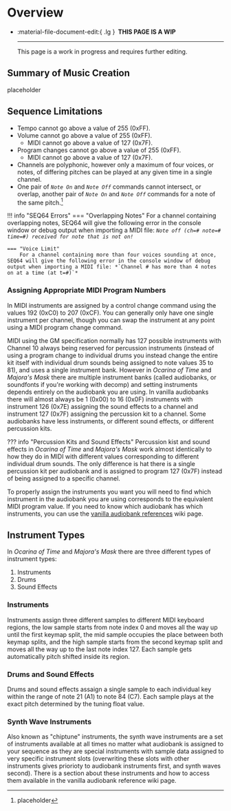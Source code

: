 # Overview

<div class="grid cards" markdown>

-   :material-file-document-edit:{ .lg } __&nbsp;THIS PAGE IS A WIP__
  
    ---

    This page is a work in progress and requires further editing.

</div>

## Summary of Music Creation

placeholder


## Sequence Limitations
- Tempo cannot go above a value of 255 (0xFF).
- Volume cannot go above a value of 255 (0xFF).
    - MIDI cannot go above a value of 127 (0x7F).
- Program changes cannot go above a value of 255 (0xFF).
    - MIDI cannot go above a value of 127 (0x7F).
- Channels are polyphonic, however only a maximum of four voices, or notes, of differing pitches can be played at any given time in a single channel.
- One pair of *`Note On`* and *`Note Off`* commands cannot intersect, or overlap, another pair of *`Note On`* and *`Note Off`* commands for a note of the same pitch.[^1]

[^1]: placeholder

!!! info "SEQ64 Errors"
    === "Overlapping Notes"
        For a channel containing overlapping notes, SEQ64 will give the following error in the console window or debug output when importing a MIDI file: *`Note off (ch=# note=# time=#) received for note that is not on!`*
    
    === "Voice Limit"
        For a channel containing more than four voices sounding at once, SEQ64 will give the following error in the console window of debug output when importing a MIDI file: *`Channel # has more than 4 notes on at a time (at t=#)`*

### Assigning Appropriate MIDI Program Numbers
In MIDI instruments are assigned by a control change command using the values 192 (0xC0) to 207 (0xCF). You can generally only have one single instrument per channel, though you can swap the instrument at any point using a MIDI program change command.

MIDI using the GM specification normally has 127 possible instruments with Channel 10 always being reserved for percussion instruments (instead of using a program change to individual drums you instead change the entire kit itself with individual drum sounds being assigned to note values 35 to 81), and uses a single instrument bank. However in *Ocarina of Time* and *Majora's Mask* there are multiple instrument banks (called audiobanks, or soundfonts if you're working with decomp) and setting instruments depends entirely on the audiobank you are using. In vanilla audiobanks there will almost always be 1 (0x00) to 16 (0x0F) instruments with instrument 126 (0x7E) assigning the sound effects to a channel and instrument 127 (0x7F) assigning the percussion kit to a channel. Some audiobanks have less instruments, or different sound effects, or different percussion kits.

??? info "Percussion Kits and Sound Effects"
    Percussion kist and sound effects in *Ocarina of Time* and *Majora's Mask* work almost identically to how they do in MIDI with different values corresponding to different individual drum sounds. The only difference is hat there is a single percussion kit per audiobank and is assigned to program 127 (0x7F) instead of being assigned to a specific channel.

To properly assign the instruments you want you will need to find which instrument in the audiobank you are using corresponds to the equivalent MIDI program value. If you need to know which audiobank has which instruments, you can use the [vanilla audiobank references](../vanilla-reference/audiobanks) wiki page.

## Instrument Types
In *Ocarina of Time* and *Majora's Mask* there are three different types of instrument types:

1. Instruments
2. Drums
3. Sound Effects

### Instruments
Instruments assign three different samples to different MIDI keyboard regions, the low sample starts from note index 0 and moves all the way up until the first keymap split, the mid sample occupies the place between both keymap splits, and the high sample starts from the second keymap split and moves all the way up to the last note index 127. Each sample gets automatically pitch shifted inside its region.

### Drums and Sound Effects
Drums and sound effects assaign a single sample to each individual key within the range of note 21 (A1) to note 84 (C7). Each sample plays at the exact pitch determined by the tuning float value.

### Synth Wave Instruments
Also known as "chiptune" instruments, the synth wave instruments are a set of instruments available at all times no matter what audiobank is assigned to your sequence as they are special instruments with sample data assigned to very specific instrument slots (overwriting these slots with other instruments gives priorioty to audiobank instruments first, and synth waves second). There is a section about these instruments and how to access them available in the vanilla audiobank reference wiki page.